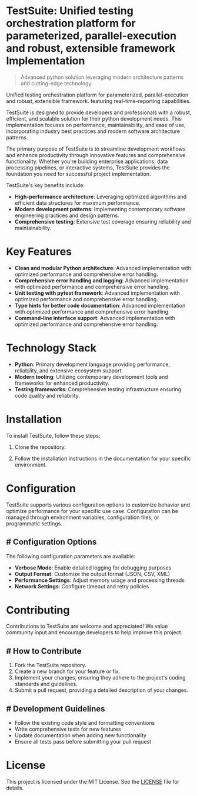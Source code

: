 <!-- fallback_TestSuite_20250806035243_24354 -->

# TestSuite: Unified testing orchestration platform for parameterized, parallel-execution and robust, extensible framework Implementation
> Advanced python solution leveraging modern architecture patterns and cutting-edge technology.

Unified testing orchestration platform for parameterized, parallel-execution and robust, extensible framework. featuring real-time-reporting capabilities.

TestSuite is designed to provide developers and professionals with a robust, efficient, and scalable solution for their python development needs. This implementation focuses on performance, maintainability, and ease of use, incorporating industry best practices and modern software architecture patterns.

The primary purpose of TestSuite is to streamline development workflows and enhance productivity through innovative features and comprehensive functionality. Whether you're building enterprise applications, data processing pipelines, or interactive systems, TestSuite provides the foundation you need for successful project implementation.

TestSuite's key benefits include:

* **High-performance architecture**: Leveraging optimized algorithms and efficient data structures for maximum performance.
* **Modern development patterns**: Implementing contemporary software engineering practices and design patterns.
* **Comprehensive testing**: Extensive test coverage ensuring reliability and maintainability.

# Key Features

* **Clean and modular Python architecture**: Advanced implementation with optimized performance and comprehensive error handling.
* **Comprehensive error handling and logging**: Advanced implementation with optimized performance and comprehensive error handling.
* **Unit testing with pytest framework**: Advanced implementation with optimized performance and comprehensive error handling.
* **Type hints for better code documentation**: Advanced implementation with optimized performance and comprehensive error handling.
* **Command-line interface support**: Advanced implementation with optimized performance and comprehensive error handling.

# Technology Stack

* **Python**: Primary development language providing performance, reliability, and extensive ecosystem support.
* **Modern tooling**: Utilizing contemporary development tools and frameworks for enhanced productivity.
* **Testing frameworks**: Comprehensive testing infrastructure ensuring code quality and reliability.

# Installation

To install TestSuite, follow these steps:

1. Clone the repository:


2. Follow the installation instructions in the documentation for your specific environment.

# Configuration

TestSuite supports various configuration options to customize behavior and optimize performance for your specific use case. Configuration can be managed through environment variables, configuration files, or programmatic settings.

## # Configuration Options

The following configuration parameters are available:

* **Verbose Mode**: Enable detailed logging for debugging purposes
* **Output Format**: Customize the output format (JSON, CSV, XML)
* **Performance Settings**: Adjust memory usage and processing threads
* **Network Settings**: Configure timeout and retry policies

# Contributing

Contributions to TestSuite are welcome and appreciated! We value community input and encourage developers to help improve this project.

## # How to Contribute

1. Fork the TestSuite repository.
2. Create a new branch for your feature or fix.
3. Implement your changes, ensuring they adhere to the project's coding standards and guidelines.
4. Submit a pull request, providing a detailed description of your changes.

## # Development Guidelines

* Follow the existing code style and formatting conventions
* Write comprehensive tests for new features
* Update documentation when adding new functionality
* Ensure all tests pass before submitting your pull request

# License

This project is licensed under the MIT License. See the [LICENSE](https://github.com/QOZU/TestSuite/blob/main/LICENSE) file for details.
